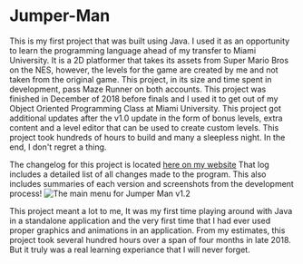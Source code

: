 # Jumper-Man
This is my first project that was built using Java. I used it as an opportunity to learn the programming language ahead of my transfer to Miami University. It is a 2D platformer that takes its assets from Super Mario Bros on the NES, however, the levels for the game are created by me and not taken from the original game. This project, in its size and time spent in development, pass Maze Runner on both accounts. This project was finished in December of 2018 before finals and I used it to get out of my Object Oriented Programming Class at Miami University. This project got additional updates after the v1.0 update in the form of bonus levels, extra content and a level editor that can be used to create custom levels. This project took hundreds of hours to build and many a sleepless night. In the end, I don't regret a thing.

The changelog for this project is located [here on my website](http://alexdgray.com/pages/projects/jumperManDetails.php) That log includes a detailed list of all changes made to the program. This also includes summaries of each version and screenshots from the development process!
![The main menu for Jumper Man v1.2](http://alexdgray.com//images/jumperMan/mainMenu.png)

This project meant a lot to me, It was my first time playing around with Java in a standalone application and the very first time that I had ever used proper graphics and animations in an application. From my estimates, this project took several hundred hours over a span of four months in late 2018. But it truly was a real learning experiance that I will never forget.
